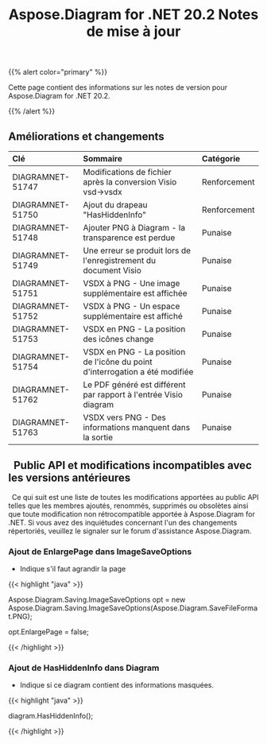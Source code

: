 ﻿---
title: Aspose.Diagram for .NET 20.2 Notes de mise à jour
type: docs
weight: 60
url: /fr/net/aspose-diagram-for-net-20-2-release-notes/
---
{{% alert color="primary" %}} 

Cette page contient des informations sur les notes de version pour Aspose.Diagram for .NET 20.2.

{{% /alert %}} 
## **Améliorations et changements**

|**Clé**|**Sommaire**|**Catégorie**|
|:- |:- |:- |
|DIAGRAMNET-51747|Modifications de fichier après la conversion Visio vsd->vsdx|Renforcement|
|DIAGRAMNET-51750|Ajout du drapeau "HasHiddenInfo"|Renforcement|
|DIAGRAMNET-51748|Ajouter PNG à Diagram - la transparence est perdue|Punaise|
|DIAGRAMNET-51749|Une erreur se produit lors de l'enregistrement du document Visio|Punaise|
|DIAGRAMNET-51751|VSDX à PNG - Une image supplémentaire est affichée|Punaise|
|DIAGRAMNET-51752|VSDX à PNG - Un espace supplémentaire est affiché|Punaise|
|DIAGRAMNET-51753|VSDX en PNG - La position des icônes change|Punaise|
|DIAGRAMNET-51754|VSDX en PNG - La position de l'icône du point d'interrogation a été modifiée|Punaise|
|DIAGRAMNET-51762|Le PDF généré est différent par rapport à l'entrée Visio diagram|Punaise|
|DIAGRAMNET-51763|VSDX vers PNG - Des informations manquent dans la sortie|Punaise|
## ` `**Public API et modifications incompatibles avec les versions antérieures**
` `Ce qui suit est une liste de toutes les modifications apportées au public API telles que les membres ajoutés, renommés, supprimés ou obsolètes ainsi que toute modification non rétrocompatible apportée à Aspose.Diagram for .NET. Si vous avez des inquiétudes concernant l'un des changements répertoriés, veuillez le signaler sur le forum d'assistance Aspose.Diagram.
### **Ajout de EnlargePage dans ImageSaveOptions**
- Indique s'il faut agrandir la page

{{< highlight "java" >}}

 Aspose.Diagram.Saving.ImageSaveOptions opt = new Aspose.Diagram.Saving.ImageSaveOptions(Aspose.Diagram.SaveFileFormat.PNG);

opt.EnlargePage = false;

{{< /highlight >}}
### **Ajout de HasHiddenInfo dans Diagram**
- Indique si ce diagram contient des informations masquées.



{{< highlight "java" >}}

 diagram.HasHiddenInfo();

{{< /highlight >}}





